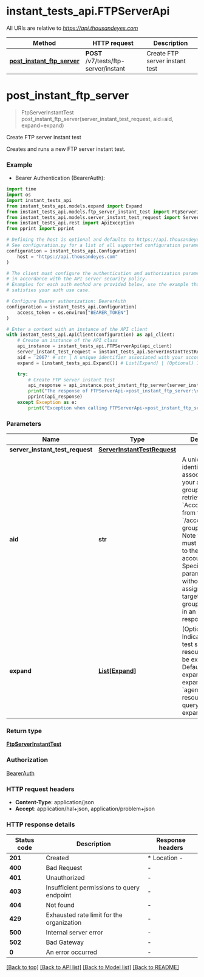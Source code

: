 # instant_tests_api.FTPServerApi

All URIs are relative to *https://api.thousandeyes.com*

Method | HTTP request | Description
------------- | ------------- | -------------
[**post_instant_ftp_server**](FTPServerApi.md#post_instant_ftp_server) | **POST** /v7/tests/ftp-server/instant | Create FTP server instant test


# **post_instant_ftp_server**
> FtpServerInstantTest post_instant_ftp_server(server_instant_test_request, aid=aid, expand=expand)

Create FTP server instant test

Creates and runs a new FTP server instant test.

### Example

* Bearer Authentication (BearerAuth):
```python
import time
import os
import instant_tests_api
from instant_tests_api.models.expand import Expand
from instant_tests_api.models.ftp_server_instant_test import FtpServerInstantTest
from instant_tests_api.models.server_instant_test_request import ServerInstantTestRequest
from instant_tests_api.rest import ApiException
from pprint import pprint

# Defining the host is optional and defaults to https://api.thousandeyes.com
# See configuration.py for a list of all supported configuration parameters.
configuration = instant_tests_api.Configuration(
    host = "https://api.thousandeyes.com"
)

# The client must configure the authentication and authorization parameters
# in accordance with the API server security policy.
# Examples for each auth method are provided below, use the example that
# satisfies your auth use case.

# Configure Bearer authorization: BearerAuth
configuration = instant_tests_api.Configuration(
    access_token = os.environ["BEARER_TOKEN"]
)

# Enter a context with an instance of the API client
with instant_tests_api.ApiClient(configuration) as api_client:
    # Create an instance of the API class
    api_instance = instant_tests_api.FTPServerApi(api_client)
    server_instant_test_request = instant_tests_api.ServerInstantTestRequest() # ServerInstantTestRequest | 
    aid = '2067' # str | A unique identifier associated with your account group. You can retrieve your `AccountGroupId` from the `/account-groups` endpoint. Note that you must be assigned to the target account group. Specifying this parameter without being assigned to the target account group will result in an error response. (optional)
    expand = [instant_tests_api.Expand()] # List[Expand] | (Optional) Indicates if the test sub-resources should be expanded. Defaults to no expansion. To expand the `agents` sub-resource, use the query `?expand=agent`. (optional)

    try:
        # Create FTP server instant test
        api_response = api_instance.post_instant_ftp_server(server_instant_test_request, aid=aid, expand=expand)
        print("The response of FTPServerApi->post_instant_ftp_server:\n")
        pprint(api_response)
    except Exception as e:
        print("Exception when calling FTPServerApi->post_instant_ftp_server: %s\n" % e)
```



### Parameters

Name | Type | Description  | Notes
------------- | ------------- | ------------- | -------------
 **server_instant_test_request** | [**ServerInstantTestRequest**](ServerInstantTestRequest.md)|  | 
 **aid** | **str**| A unique identifier associated with your account group. You can retrieve your &#x60;AccountGroupId&#x60; from the &#x60;/account-groups&#x60; endpoint. Note that you must be assigned to the target account group. Specifying this parameter without being assigned to the target account group will result in an error response. | [optional] 
 **expand** | [**List[Expand]**](Expand.md)| (Optional) Indicates if the test sub-resources should be expanded. Defaults to no expansion. To expand the &#x60;agents&#x60; sub-resource, use the query &#x60;?expand&#x3D;agent&#x60;. | [optional] 

### Return type

[**FtpServerInstantTest**](FtpServerInstantTest.md)

### Authorization

[BearerAuth](../README.md#BearerAuth)

### HTTP request headers

 - **Content-Type**: application/json
 - **Accept**: application/hal+json, application/problem+json

### HTTP response details
| Status code | Description | Response headers |
|-------------|-------------|------------------|
**201** | Created |  * Location -  <br>  |
**400** | Bad Request |  -  |
**401** | Unauthorized |  -  |
**403** | Insufficient permissions to query endpoint |  -  |
**404** | Not found |  -  |
**429** | Exhausted rate limit for the organization |  -  |
**500** | Internal server error |  -  |
**502** | Bad Gateway |  -  |
**0** | An error occurred |  -  |

[[Back to top]](#) [[Back to API list]](../README.md#documentation-for-api-endpoints) [[Back to Model list]](../README.md#documentation-for-models) [[Back to README]](../README.md)

